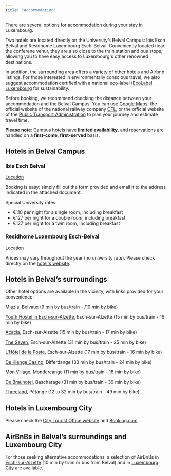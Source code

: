 ```yaml
---
title: "Accommodation"
---
```


There are several options for accommodation during your stay in Luxembourg. 

Two hotels are located directly on the University’s Belval Campus: Ibis Esch Belval and Residhome Luxembourg Esch-Belval. Conveniently located near the conferene venur, they are also close to the train station and bus stops, allowing you to have easy access to Luxembourg's other renowned destinations.

In addition, the surrounding area offers a variety of other hotels and Airbnb listings. For those interested in environmentally conscious travel, we also suggest accommodation certified with a national eco-label ([EcoLabel Luxembourg](https://www.ecolabel.lu/?geodir_search=1&stype=gd_place&s=+&snear=Near%3A+My+Location&spost_category%5B%5D=27&slabel%5B%5D=&sgeo_lat=49.5045365&sgeo_lon=5.9471235) for sustainability. 

Before booking, we recommend checking the distance between your accommodation and the Belval Campus. You can use [Google Maps](https://maps.google.com), the official website of the national railway company [CFL](https://www.cfl.lu), or the official website of the [Public Transport Administration](https://www.mobiliteit.lu/en/) to plan your journey and estimate travel time.


**Please note**: Campus hotels have **limited availability**, and reservations are handled on a **first-come, first-served** basis.

## Hotels in Belval Campus
<h3 style="font-weight:bold;">Ibis Esch Belval</h3>

[Location](https://maps.app.goo.gl/ooE7EJVyUoEZXtAz8)

Booking is easy: simply fill out the form provided and email it to the address indicated in the attached document.

Special University rates:
* €110 per night for a single room, including breakfast
* €127 per night for a double room, including breakfast
* €127 per night for a twin room, including breakfast
 
<h3 style="font-weight:bold;">Residhome Luxembourg Esch-Belval</h3>

[Location](https://maps.app.goo.gl/KHXNZ9C5gnEYPQYx5)

Prices may vary throughout the year (no university rate). Please check directly on the [hotel's website](https://www.residhome.com/residence-hoteliere-aparthotel-eschsuralzette-341.html). 

## Hotels in Belval’s surroundings
Other hotel options are available in the vicinity, with links provided for your convenience:

[Miazia](https://miazia.lu/), Belvaux (9 min by bus/train - /10 min by bike)

[Youth Hostel in Esch-sur-Alzette](https://youthhostels.lu/en/youth-hostels/youth-hostel-eschEsch-sur-Alzette), Esch-sur-Alzette (15 min by bus/train - 16 min by bike)

[Acacia](https://www.hotel-acacia.lu/), Esch-sur-Alzette (15 min by bus/train - 17 min by bike)

[The Seven](https://www.thesevenhotel.lu/), Esch-sur-Alzette (31 min by bus/train - 25 min by bike)

[L'Hôtel de la Poste](https://www.hoteldelaposte-luxembourg.com/), Esch-sur-Alzette (17 min by bus/train - 16 min by bike)

[De Klenge Casino](https://sites.google.com/view/de-klenge-casino/), Differdange (33 min by bus/train - 24 min by bike)

[Mon Village](https://monvillage.lu/), Mondercange (11 min by bus/train - 18 min by bike)

[De Brauhotel](https://www.brauhotel.lu/), Bascharage (31 min by bus/train - 39 min by bike)

[Threeland](https://www.hotelthreeland.lu/), Pétange (12 to 32 min by bus/train -  49 min by bike)

## Hotels in Luxembourg City 
Please check the [City Tourist Office website](https://www.luxembourg-city.com/fr/planifier-votre-sejour/hebergements) and [Booking.com](https://www.booking.com/searchresults.fr.html?ss=Luxembourg&ssne=Luxembourg&ssne_untouched=Luxembourg&efdco=1&label=gog235jc-1DCAMoiQFCCmx1eGVtYm91cmdIDVgDaIkBiAEBmAENuAEXyAEP2AED6AEB-AECiAIBqAIDuALtobHBBsACAdICJDcxMjc3NzU3LWZjMTMtNGM1MC05NTg1LWMwOTBlODkyNmMyZtgCBOACAQ&aid=356980&lang=fr&sb=1&src_elem=sb&src=searchresults&dest_id=-1736191&dest_type=city&checkin=2025-12-09&checkout=2025-12-12&group_adults=1&no_rooms=1&group_children=0).

## AirBnBs in Belval’s surroundings and Luxembourg City
For those seeking alternative accommodations, a selection of AirBnBs in [Esch-sur-Alzette](https://www.airbnb.fr/s/Esch~sur~Alzette--Luxembourg/homes?refinement_paths%5B%5D=%2Fhomes&acp_id=f70c3cd2-cf21-429a-91a1-8c5b6a3ffc61&date_picker_type=calendar&checkin=2025-12-09&checkout=2025-12-12&source=structured_search_input_header&search_type=autocomplete_click&flexible_trip_lengths%5B%5D=one_week&monthly_start_date=2025-09-01&monthly_length=3&monthly_end_date=2025-12-01&price_filter_input_type=2&price_filter_num_nights=3&channel=EXPLORE&place_id=ChIJyZalbhw1lUcRZ7DYmEjWMhk&location_bb=QkYTEUDAKh9CRdf3QL4u0A%3D%3D) (10 min by train or bus from Belval) and in [Luxembourg City](https://www.airbnb.fr/s/Luxembourg-City--Luxembourg/homes?refinement_paths%5B%5D=%2Fhomes&place_id=ChIJVyzznc1IlUcREG0F0dbRAAQ&location_bb=QkaelkDGhEtCRj50QMI2pA%3D%3D&acp_id=47466415-0d53-49dd-bdd6-07ca3ed0d698&date_picker_type=calendar&checkin=2025-12-09&checkout=2025-12-12&source=structured_search_input_header&search_type=autocomplete_click) are available. 
